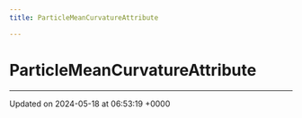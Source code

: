 ```yaml
---
title: ParticleMeanCurvatureAttribute

---
```


# ParticleMeanCurvatureAttribute





-------------------------------

Updated on 2024-05-18 at 06:53:19 +0000